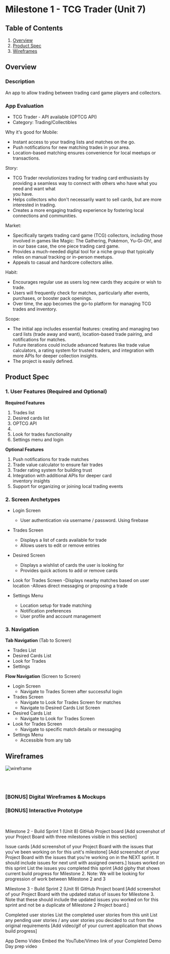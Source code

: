 # Milestone 1 - TCG Trader (Unit 7)

## Table of Contents

1. [Overview](#Overview)
1. [Product Spec](#Product-Spec)
1. [Wireframes](#Wireframes)

## Overview

### Description

An app to allow trading between trading card game players and collectors. 

### App Evaluation

- TCG Trader - API available (OPTCG API)
- Category: Trading/Collectibles

Why it's good for Mobile:
- Instant access to your trading lists and matches on the go.
- Push notifications for new matching trades in your area.
- Location-based matching ensures convenience for local meetups or     
    transactions.

Story:
- TCG Trader revolutionizes trading for trading card enthusiasts by providing
    a seamless way to connect with others who have what you need and want what   
    you have.
- Helps collectors who don't necessarily want to sell cards, but are more 
    interested in trading.
- Creates a more engaging trading experience by fostering local connections 
    and communities.

Market:
- Specifically targets trading card game (TCG) collectors, including those 
    involved in games like Magic: The Gathering, Pokémon, Yu-Gi-Oh!, and in our 
    base case, the one piece trading card game.
- Provides a much-needed digital tool for a niche group that typically relies 
    on manual tracking or in-person meetups.
- Appeals to casual and hardcore collectors alike.

Habit:
- Encourages regular use as users log new cards they acquire or wish to 
    trade.
- Users will frequently check for matches, particularly after events, 
    purchases, or booster pack openings.
- Over time, the app becomes the go-to platform for managing TCG trades and 
    inventory.

Scope:
- The initial app includes essential features: creating and managing two card 
    lists (trade away and want), location-based trade pairing, and notifications 
    for matches.
- Future iterations could include advanced features like trade value 
    calculators, a rating system for trusted traders, and integration with more 
    APIs for deeper collection insights.
- The project is easily defined. 


## Product Spec

### 1. User Features (Required and Optional)

**Required Features**

1. Trades list
2. Desired cards list
3. OPTCG API
4. 
5. Look for trades functionality
6. Settings menu and login

**Optional Features**

1. Push notifications for trade matches
2. Trade value calculator to ensure fair trades
3. Trader rating system for building trust
4. Integration with additional APIs for deeper card  
   inventory insights
5. Support for organizing or joining local trading events

### 2. Screen Archetypes

- Login Screen
    - User authentication via username / password. Using firebase
- Trades Screen
    - Displays a list of cards available for trade
    - Allows users to edit or remove entries 
- Desired Screen
    - Displays a wishlist of cards the user is looking for
    - Provides quick actions to add or remove cards 
- Look for Trades Screen
    -Displays nearby matches based on user location
    -Allows direct messaging or proposing a trade

- Settings Menu
    - Location setup for trade matching
    - Notification preferences
    - User profile and account management

### 3. Navigation

**Tab Navigation** (Tab to Screen)

- Trades List
- Desired Cards List
- Look for Trades
- Settings

**Flow Navigation** (Screen to Screen)

- Login Screen
    - Navigate to Trades Screen after successful login
- Trades Screen
    - Navigate to Look for Trades Screen for matches
    - Navigate to Desired Cards List Screen
- Desired Cards List
    - Navigate to Look for Trades Screen
- Look for Trades Screen
    - Navigate to specific match details or messaging
- Settings Menu
    - Accessible from any tab

## Wireframes

![wireframe](https://hackmd.io/_uploads/H1HKi7xmye.jpg)

<br>

<br>

### [BONUS] Digital Wireframes & Mockups

### [BONUS] Interactive Prototype

<br>


Milestone 2 - Build Sprint 1 (Unit 8)
GitHub Project board
[Add screenshot of your Project Board with three milestones visible in this section] 

Issue cards
[Add screenshot of your Project Board with the issues that you've been working on for this unit's milestone] 
[Add screenshot of your Project Board with the issues that you're working on in the NEXT sprint. It should include issues for next unit with assigned owners.] 
Issues worked on this sprint
List the issues you completed this sprint
[Add giphy that shows current build progress for Milestone 2. Note: We will be looking for progression of work between Milestone 2 and 3

Milestone 3 - Build Sprint 2 (Unit 9)
GitHub Project board
[Add screenshot of your Project Board with the updated status of issues for Milestone 3. Note that these should include the updated issues you worked on for this sprint and not be a duplicate of Milestone 2 Project board.] 

Completed user stories
List the completed user stories from this unit
List any pending user stories / any user stories you decided to cut from the original requirements
[Add video/gif of your current application that shows build progress] 

App Demo Video
Embed the YouTube/Vimeo link of your Completed Demo Day prep video
